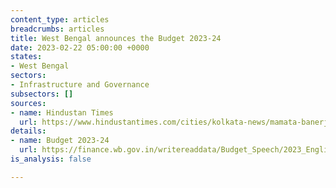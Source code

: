 ```yaml
---
content_type: articles
breadcrumbs: articles
title: West Bengal announces the Budget 2023-24
date: 2023-02-22 05:00:00 +0000
states:
- West Bengal
sectors:
- Infrastructure and Governance
subsectors: []
sources:
- name: Hindustan Times
  url: https://www.hindustantimes.com/cities/kolkata-news/mamata-banerjee-govt-presents-rs-3-39-lakh-crore-bengal-budget-101676472381344.html
details:
- name: Budget 2023-24
  url: https://finance.wb.gov.in/writereaddata/Budget_Speech/2023_English.pdf
is_analysis: false

---
```

